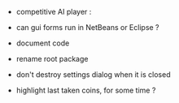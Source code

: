 
- competitive AI player :
- can gui forms run in NetBeans or Eclipse ?
- document code
- rename root package

- don't destroy settings dialog when it is closed
- highlight last taken coins, for some time ?

